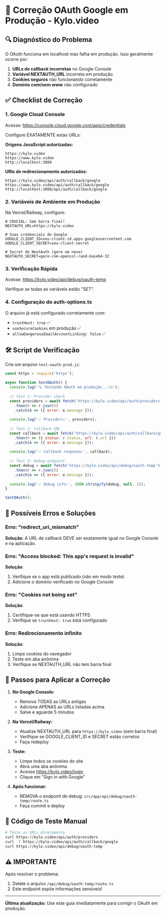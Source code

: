 # 🔧 Correção OAuth Google em Produção - Kylo.video

## 🔍 Diagnóstico do Problema

O OAuth funciona em localhost mas falha em produção. Isso geralmente ocorre por:

1. **URLs de callback incorretas** no Google Console
2. **Variável NEXTAUTH_URL** incorreta em produção
3. **Cookies seguros** não funcionando corretamente
4. **Domínio com/sem www** não configurado

## ✅ Checklist de Correção

### 1. Google Cloud Console

Acesse: https://console.cloud.google.com/apis/credentials

Configure EXATAMENTE estas URLs:

**Origens JavaScript autorizadas:**
```
https://kylo.video
https://www.kylo.video
http://localhost:3000
```

**URIs de redirecionamento autorizados:**
```
https://kylo.video/api/auth/callback/google
https://www.kylo.video/api/auth/callback/google
http://localhost:3000/api/auth/callback/google
```

### 2. Variáveis de Ambiente em Produção

Na Vercel/Railway, configure:

```env
# CRUCIAL: Sem barra final!
NEXTAUTH_URL=https://kylo.video

# Suas credenciais do Google
GOOGLE_CLIENT_ID=seu-client-id.apps.googleusercontent.com
GOOGLE_CLIENT_SECRET=seu-client-secret

# Secret do NextAuth (gere um novo)
NEXTAUTH_SECRET=gere-com-openssl-rand-base64-32
```

### 3. Verificação Rápida

Acesse: https://kylo.video/api/debug/oauth-temp

Verifique se todas as variáveis estão "SET".

### 4. Configuração do auth-options.ts

O arquivo já está configurado corretamente com:
- `trustHost: true` ✅
- `useSecureCookies` em produção ✅
- `allowDangerousEmailAccountLinking: false` ✅

## 🛠️ Script de Verificação

Crie um arquivo `test-oauth-prod.js`:

```javascript
const https = require('https');

async function testOAuth() {
  console.log('🔍 Testando OAuth em produção...\n');
  
  // Test 1: Provider check
  const providers = await fetch('https://kylo.video/api/auth/providers')
    .then(r => r.json())
    .catch(e => ({ error: e.message }));
    
  console.log('✅ Providers:', providers);
  
  // Test 2: Callback URL
  const callback = await fetch('https://kylo.video/api/auth/callback/google')
    .then(r => ({ status: r.status, url: r.url }))
    .catch(e => ({ error: e.message }));
    
  console.log('✅ Callback response:', callback);
  
  // Test 3: Debug endpoint
  const debug = await fetch('https://kylo.video/api/debug/oauth-temp')
    .then(r => r.json())
    .catch(e => ({ error: e.message }));
    
  console.log('✅ Debug info:', JSON.stringify(debug, null, 2));
}

testOAuth();
```

## 🔐 Possíveis Erros e Soluções

### Erro: "redirect_uri_mismatch"
**Solução**: A URL de callback DEVE ser exatamente igual no Google Console e na aplicação.

### Erro: "Access blocked: This app's request is invalid"
**Solução**: 
1. Verifique se o app está publicado (não em modo teste)
2. Adicione o domínio verificado no Google Console

### Erro: "Cookies not being set"
**Solução**: 
1. Certifique-se que está usando HTTPS
2. Verifique se `trustHost: true` está configurado

### Erro: Redirecionamento infinito
**Solução**:
1. Limpe cookies do navegador
2. Teste em aba anônima
3. Verifique se NEXTAUTH_URL não tem barra final

## 🚀 Passos para Aplicar a Correção

1. **No Google Console:**
   - Remova TODAS as URLs antigas
   - Adicione APENAS as URLs listadas acima
   - Salve e aguarde 5 minutos

2. **Na Vercel/Railway:**
   - Atualize NEXTAUTH_URL para `https://kylo.video` (sem barra final)
   - Verifique se GOOGLE_CLIENT_ID e SECRET estão corretos
   - Faça redeploy

3. **Teste:**
   - Limpe todos os cookies do site
   - Abra uma aba anônima
   - Acesse https://kylo.video/login
   - Clique em "Sign in with Google"

4. **Após funcionar:**
   - REMOVA o endpoint de debug: `src/app/api/debug/oauth-temp/route.ts`
   - Faça commit e deploy

## 📝 Código de Teste Manual

```bash
# Teste as URLs diretamente
curl https://kylo.video/api/auth/providers
curl -I https://kylo.video/api/auth/callback/google
curl https://kylo.video/api/debug/oauth-temp
```

## ⚠️ IMPORTANTE

Após resolver o problema:
1. Delete o arquivo `/api/debug/oauth-temp/route.ts`
2. Este endpoint expõe informações sensíveis!

---

**Última atualização:** Use este guia imediatamente para corrigir o OAuth em produção.
